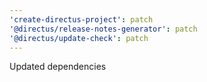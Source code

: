 ```yaml
---
'create-directus-project': patch
'@directus/release-notes-generator': patch
'@directus/update-check': patch
---
```


Updated dependencies
